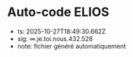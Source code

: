 # Auto-code ELIOS
- ts: 2025-10-27T18:49:30.662Z
- sig: ∞.je.toi.nous.432.528
- note: fichier généré automatiquement
